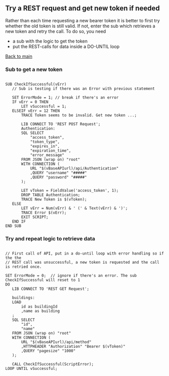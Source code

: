 ## Try a REST request and get new token if needed

Rather than each time requesting a new bearer token it is better to first try whether the old token is still valid. 
If not, enter the sub which retrieves a new token and retry the call. To do so, you need 
 * a sub with the logic to get the token
 * put the REST-calls for data inside a DO-UNTIL loop 
 
 <a href="https://github.com/ChristofSchwarz/qs_script_rest_api">Back to main</a>
 ### Sub to get a new token
 ```
 
SUB CheckIfSuccessful(vErr)
	// Sub is testing if there was an Error with previous statement
    
	SET ErrorMode = 1; // break if there's an error
	IF vErr = 0 THEN
    	LET vSuccessful = 1;
    ELSEIF vErr = 12 THEN
        TRACE Token seems to be invalid. Get new token ...;
        
        LIB CONNECT TO 'REST POST Request';
        Authentication:
        SQL SELECT 
            "access_token",
            "token_type",
            "expires_in",
            "expiration_time",
            "error_message"
        FROM JSON (wrap on) "root"
        WITH CONNECTION (
            URL "$(vBaseAPIurl)/api/Authentication"
            ,QUERY "username" "#####"
            ,QUERY "password" "#####"
        ); 
        
        LET vToken = FieldValue('access_token', 1);
        DROP TABLE Authentication;
        TRACE New Token is $(vToken);	
    ELSE
       	LET vErr = Num(vErr) & ' (' & Text(vErr) & ')';
		TRACE Error $(vErr); 
        EXIT SCRIPT;
	END IF
END SUB
 ```
 ### Try and repeat logic to retrieve data
 ```
 
 // First call of API, put in a do-until loop with error handling so if the the
 // REST call was unsuccessful, a new token is requested and the call is retried once.
 
SET ErrorMode = 0;  // ignore if there's an error. The sub CheckIfSuccessful will reset to 1
DO
    LIB CONNECT TO 'REST GET Request';

    buildings:
    LOAD 
        id as buildingId
        ,name as building
    ;
    SQL SELECT 
        "id",
        "name"
    FROM JSON (wrap on) "root"
    WITH CONNECTION (
        URL "$(vBaseAPIurl)/api/method"
        ,HTTPHEADER "Authorization" "Bearer $(vToken)"
        ,QUERY "pagesize" "1000"
    ); 

    CALL CheckIfSuccessful(ScriptError);
LOOP UNTIL vSuccessful;    
 ```
